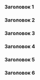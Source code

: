 ### Заголовок 1

### Заголовок 2

### Заголовок 3

### Заголовок 4

### Заголовок 5

### Заголовок 6

